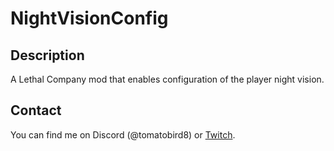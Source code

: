 # NightVisionConfig

## Description
A Lethal Company mod that enables configuration of the player night vision.

## Contact
You can find me on Discord (@tomatobird8) or [Twitch](https://www.twitch.tv/tomatobird8).
